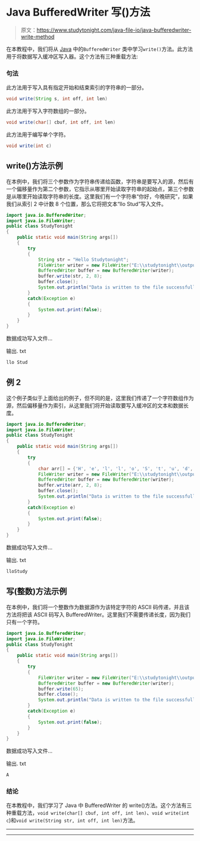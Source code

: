 # Java BufferedWriter 写()方法

> 原文：<https://www.studytonight.com/java-file-io/java-bufferedwriter-write-method>

在本教程中，我们将从 [Java](https://www.studytonight.com/java/) 中的`BufferedWriter` 类中学习`write()`方法。此方法用于将数据写入缓冲区写入器。这个方法有三种重载方法:

### 句法

此方法用于写入具有指定开始和结束索引的字符串的一部分。

```java
void write(String s, int off, int len)
```

此方法用于写入字符数组的一部分。

```java
void write(char[] cbuf, int off, int len)
```

此方法用于编写单个字符。

```java
void write(int c)
```

## write()方法示例

在本例中，我们将三个参数作为字符串传递给函数，字符串是要写入的源，然后有一个偏移量作为第二个参数，它指示从哪里开始读取字符串的起始点，第三个参数是从哪里开始读取字符串的长度。这里我们有一个字符串“你好，今晚研究”，如果我们从索引 2 中计数 8 个位置，那么它将把文本“llo Stud”写入文件。

```java
import java.io.BufferedWriter;
import java.io.FileWriter;
public class StudyTonight 
{
	public static void main(String args[])
	{
		try
		{
			String str = "Hello Studytonight";
			FileWriter writer = new FileWriter("E:\\studytonight\\output.txt");  
			BufferedWriter buffer = new BufferedWriter(writer);  
			buffer.write(str, 2, 8);  
			buffer.close();  
			System.out.println("Data is written to the file successfully..."); 
		}
		catch(Exception e)
		{
			System.out.print(false);
		}
	}
}
```

数据成功写入文件...

输出. txt

```java
llo Stud
```

## 例 2

这个例子类似于上面给出的例子，但不同的是，这里我们传递了一个字符数组作为源，然后偏移量作为索引，从这里我们将开始读取要写入缓冲区的文本和数据长度。

```java
import java.io.BufferedWriter;
import java.io.FileWriter;
public class StudyTonight 
{
	public static void main(String args[])
	{
		try
		{
			char arr[] = {'H', 'e', 'l', 'l', 'o', 'S', 't', 'u', 'd', 'y', 't', 'o', 'n', 'i', 'g', 'h', 't'};
			FileWriter writer = new FileWriter("E:\\studytonight\\output.txt");  
			BufferedWriter buffer = new BufferedWriter(writer);  
			buffer.write(arr, 2, 8);  
			buffer.close();  
			System.out.println("Data is written to the file successfully..."); 
		}
		catch(Exception e)
		{
			System.out.print(false);
		}
	}
}
```

数据成功写入文件...

输出. txt

```java
lloStudy
```

## 写(整数)方法示例

在本例中，我们将一个整数作为数据源作为该特定字符的 ASCII 码传递，并且该方法将把该 ASCII 码写入 BufferedWriter。这里我们不需要传递长度，因为我们只有一个字符。

```java
import java.io.BufferedWriter;
import java.io.FileWriter;
public class StudyTonight 
{
	public static void main(String args[])
	{
		try
		{
			FileWriter writer = new FileWriter("E:\\studytonight\\output.txt");  
			BufferedWriter buffer = new BufferedWriter(writer);  
			buffer.write(65);  
			buffer.close();  
			System.out.println("Data is written to the file successfully..."); 
		}
		catch(Exception e)
		{
			System.out.print(false);
		}
	}
}
```

数据成功写入文件...

输出. txt

```java
A
```

### 结论

在本教程中，我们学习了 Java 中 BufferedWriter 的 write()方法。这个方法有三种重载方法，`void write(char[] cbuf, int off, int len)`、`void write(int c`)和`void write(String str, int off, int len)`方法。

* * *

* * *